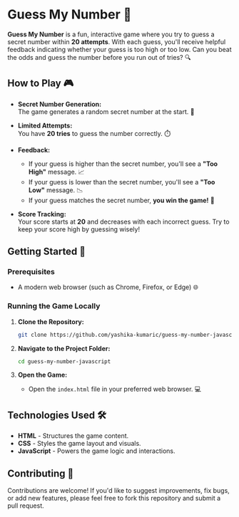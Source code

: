 # Guess My Number 🎲

**Guess My Number** is a fun, interactive game where you try to guess a secret number within **20 attempts**. With each guess, you'll receive helpful feedback indicating whether your guess is too high or too low. Can you beat the odds and guess the number before you run out of tries? 🔍

## How to Play 🎮

- **Secret Number Generation:**  
  The game generates a random secret number at the start. 🤫

- **Limited Attempts:**  
  You have **20 tries** to guess the number correctly. ⏱️

- **Feedback:**  
  - If your guess is higher than the secret number, you'll see a **"Too High"** message. 📈
  - If your guess is lower than the secret number, you'll see a **"Too Low"** message. 📉
  - If your guess matches the secret number, **you win the game!** 🎉

- **Score Tracking:**  
  Your score starts at **20** and decreases with each incorrect guess. Try to keep your score high by guessing wisely!

## Getting Started 🚀

### Prerequisites
- A modern web browser (such as Chrome, Firefox, or Edge) 🌐

### Running the Game Locally

1. **Clone the Repository:**

   ```bash
   git clone https://github.com/yashika-kumaric/guess-my-number-javascript.git
   ```

2. **Navigate to the Project Folder:**

   ```bash
   cd guess-my-number-javascript
   ```

3. **Open the Game:**
   - Open the `index.html` file in your preferred web browser. 💻

## Technologies Used 🛠️

- **HTML** - Structures the game content.
- **CSS** - Styles the game layout and visuals.
- **JavaScript** - Powers the game logic and interactions.

## Contributing 🤝

Contributions are welcome! If you'd like to suggest improvements, fix bugs, or add new features, please feel free to fork this repository and submit a pull request.
